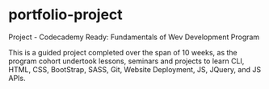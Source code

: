 # portfolio-project
Project - Codecademy Ready: Fundamentals of Wev Development Program

This is a guided project completed over the span of 10 weeks, as the program cohort undertook lessons, seminars and projects
to learn CLI, HTML, CSS, BootStrap, SASS, Git, Website Deployment, JS, JQuery, and JS APIs.
